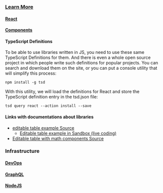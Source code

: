 ### [Learn More](react/more.md)

#### [React](react/index.md)

#### [Components](react/components.md)

#### TypeScript Definitions

To be able to use libraries written in JS, you need to use these same TypeScript Definitions for them. And there is even
a whole open source project in which people write such definitions for popular projects. You can search and download
them on the site, or you can put a console utility that will simplify this process:

```npm install -g tsd```

With this utility, we will load the definitions for React and store the TypeScript definition entry in the tsd.json
file:

```tsd query react --action install --save```

#### Links with documentations about libraries

- [editable table example Source](https://github.com/archit-p/editable-react-table)
    - [Editable table example in Sandbox (live coding)](https://codesandbox.io/s/editable-react-table-gchwp?fontsize=14&hidenavigation=1&theme=dark)
- [Editable table with math components Source](https://github.com/ruilisi/fortune-sheet)

### Infrastructure

#### [DevOps](infrastructure/DevOps.md)

#### [GraphQL](GraphQL/index.md)

#### [NodeJS](nodejs/index.md)
